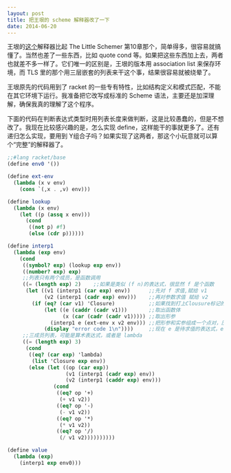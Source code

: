 ```yaml
---
layout: post
title: 把王垠的 scheme 解释器改了一下
date: 2014-06-20
---
```


王垠的[这个](http://www.yinwang.org/blog-cn/2012/08/01/interpreter/)解释器比起 The Little Schemer 第10章那个，简单得多，很容易就搞懂了。当然也差了一些东西，比如 quote cond 等。如果把这些东西加上去，两者也就差不多一样了。它们唯一的区别是，王垠的版本用 association list 来保存环境，而 TLS 里的那个用三层嵌套的列表来干这个事，结果很容易就被绕晕了。

王垠原先的代码用到了 racket 的一些专有特性，比如结构定义和模式匹配，不能在其它环境下运行。我准备把它改写成标准的 Scheme 语法，主要还是加深理解，确保我真的理解了这个程序。

下面的代码在判断表达式类型时用列表长度来做判断，这是比较愚蠢的，但是不想改了。我现在比较感兴趣的是，怎么实现 define，这样能干的事就更多了。还有递归怎么实现，要用到 Y组合子吗？如果实现了这两者，那这个小玩意就可以算个“完整”的解释器了。

```scheme
;;#lang racket/base
(define env0 '())

(define ext-env
  (lambda (x v env)
    (cons `(,x . ,v) env)))

(define lookup
  (lambda (x env)
    (let ((p (assq x env)))
      (cond
       ((not p) #f)
       (else (cdr p))))))

(define interp1
  (lambda (exp env)
    (cond
     ((symbol? exp) (lookup exp env))
     ((number? exp) exp)
     ;;列表只有两个成员，是函数调用
     ((= (length exp) 2)    ;;如果是类似 (f n)的表达式，很显然 f 是个函数
      (let ((v1 (interp1 (car exp) env))      ;;先对 f 求值,赋给 v1
            (v2 (interp1 (cadr exp) env)))    ;;再对参数求值 赋给 v2
        (if (eq? (car v1) 'Closure)           ;;如果找到打上Clousure标记的 lambda
            (let ((e (caddr (cadr v1)))       ;;取出函数体
                  (x (car (cadr (cadr v1))))) ;;取出形参
              (interp1 e (ext-env x v2 env))) ;;把形参和实参组成一个点对，压进 env
            (display "error code 1\n"))))     ;;现在 e 是待求值的表达式，env中存有变量
     ;;三成员列表，可能是算术表达式，或者是 lambda
     ((= (length exp) 3)
      (cond
       ((eq? (car exp) 'lambda)
        (list 'Closure exp env))       
       (else (let ((op (car exp))
                   (v1 (interp1 (cadr exp) env))
                   (v2 (interp1 (caddr exp) env)))
               (cond
                ((eq? op '+)
                 (+ v1 v2))
                ((eq? op '-)
                 (- v1 v2))
                ((eq? op '*)
                 (* v1 v2))
                ((eq? op '/)
                 (/ v1 v2))))))))))

(define value
  (lambda (exp)
    (interp1 exp env0)))
```